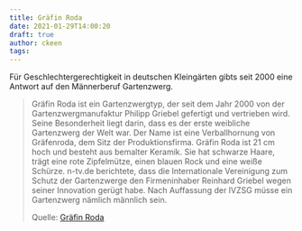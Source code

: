 ```yaml
---
title: Gräfin Roda
date: 2021-01-29T14:00:20
draft: true
author: ckeen
tags: 
---
```


Für Geschlechtergerechtigkeit in deutschen Kleingärten gibts seit 2000
eine Antwort auf den Männerberuf Gartenzwerg.

> Gräfin Roda ist ein Gartenzwergtyp, der seit dem Jahr 2000 von der
> Gartenzwergmanufaktur Philipp Griebel gefertigt und vertrieben wird. Seine
> Besonderheit liegt darin, dass es der erste weibliche Gartenzwerg der Welt
> war. Der Name ist eine Verballhornung von Gräfenroda, dem Sitz der
> Produktionsfirma. Gräfin Roda ist 21 cm hoch und besteht aus bemalter Keramik.
> Sie hat schwarze Haare, trägt eine rote Zipfelmütze, einen blauen Rock und
> eine weiße Schürze. n-tv.de berichtete, dass die Internationale Vereinigung
> zum Schutz der Gartenzwerge den Firmeninhaber Reinhard Griebel wegen seiner
> Innovation gerügt habe. Nach Auffassung der IVZSG müsse ein Gartenzwerg
> nämlich männlich sein.
>
> Quelle: [Gräfin Roda](https://de.wikipedia.org/wiki/Gr%C3%A4fin_Roda)
